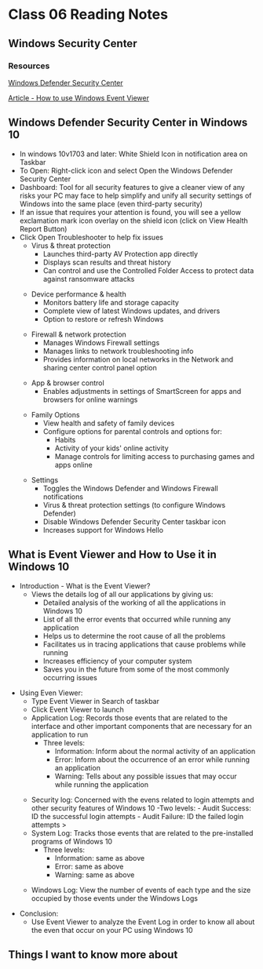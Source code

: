 # Class 06 Reading Notes

## Windows Security Center

### Resources

[Windows Defender Security Center](https://www.thewindowsclub.com/windows-defender-security-center)

[Article - How to use Windows Event Viewer](https://www.faqforge.com/windows/windows-10/what-is-event-viewer-and-how-to-use-it-in-windows-10/?WPACFallback=1&WPACRandom=1659388000913)

## Windows Defender Security Center in Windows 10

- In windows 10v1703 and later: White Shield Icon in notification area on Taskbar
- To Open: Right-click icon and select Open the Windows Defender Security Center
- Dashboard: Tool for all security features to give a cleaner view of any risks your PC may face to help simplify and unify all security settings of Windows into the same place (even third-party security)
- If an issue that requires your attention is found, you will see a yellow exclamation mark icon overlay on the shield icon (click on View Health Report Button)
- Click Open Troubleshooter to help fix issues
  - Virus & threat protection
    - Launches third-party AV Protection app directly
    - Displays scan results and threat history
    - Can control and use the Controlled Folder Access to protect data against ransomware attacks
    >
  - Device performance & health
    - Monitors battery life and storage capacity
    - Complete view of latest Windows updates, and drivers
    - Option to restore or refresh Windows
    >
  - Firewall & network protection
    - Manages Windows Firewall settings
    - Manages links to network troubleshooting info
    - Provides information on local networks in the Network and sharing center control panel option
    >
  - App & browser control
    - Enables adjustments in settings of SmartScreen for apps and browsers for online warnings
    >
  - Family Options
    - View health and safety of family devices
    - Configure options for parental controls and options for:
      - Habits
      - Activity of your kids' online activity
      - Manage controls for limiting access to purchasing games and apps online
    >
  - Settings
    - Toggles the Windows Defender and Windows Firewall notifications
    - Virus & threat protection settings (to configure Windows Defender)
    - Disable Windows Defender Security Center taskbar icon
    - Increases support for Windows Hello  

## What is Event Viewer and How to Use it in Windows 10

- Introduction - What is the Event Viewer?
  - Views the details log of all our applications by giving us:
    - Detailed analysis of the working of all the applications in Windows 10
    - List of all the error events that occurred while running any application
    - Helps us to determine the root cause of all the problems
    - Facilitates us in tracing applications that cause problems while running
    - Increases efficiency of your computer system
    - Saves you in the future from some of the most commonly occurring issues
>
- Using Even Viewer:
  - Type Event Viewer in Search of taskbar
  - Click Event Viewer to launch
  - Application Log: Records those events that are related to the interface and other important components that are necessary for an application to run
    - Three levels:
      - Information: Inform about the normal activity of an application
      - Error: Inform about the occurrence of an error while running an application
      - Warning: Tells about any possible issues that may occur while running the application
      >
  - Security log: Concerned with the evens related to login attempts and other security features of Windows 10
      -Two levels:
        - Audit Success: ID the successful login attempts
        - Audit Failure: ID the failed login attempts
        >
  - System Log: Tracks those events that are related to the pre-installed programs of Windows 10
    - Three levels:
      - Information: same as above
      - Error: same as above
      - Warning: same as above
  >
  - Windows Log: View the number of events of each type and the size occupied by those events under the Windows Logs
  >
- Conclusion:
  - Use Event Viewer to analyze the Event Log in order to know all about the even that occur on your PC using Windows 10

## Things I want to know more about
